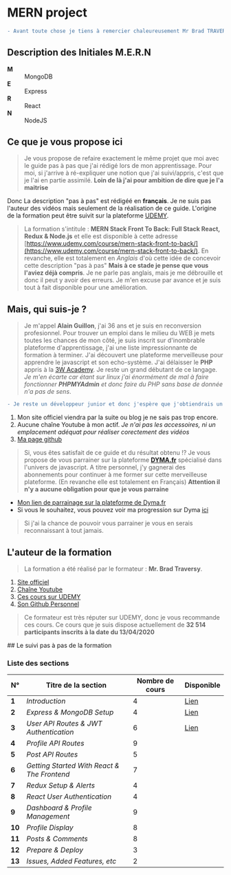 # MERN project

```diff
- Avant toute chose je tiens à remercier chaleureusement Mr Brad TRAVERSY pour sa formation de qualité.
```

## Description des Initiales M.E.R.N

<dl>
  <dt><strong>M</strong></dt>
  <dd>MongoDB</dd>

  <dt><strong>E</strong></dt>
  <dd>Express</dd>

  <dt><strong>R</strong></dt>
  <dd>React</dd>

  <dt><strong>N</strong></dt>
  <dd>NodeJS</dd>
</dl>

## Ce que je vous propose ici

> Je vous propose de refaire exactement le même projet que moi avec le guide pas à pas que j'ai rédigé lors de mon apprentissage. Pour moi, si j'arrive à ré-expliquer une notion que j'ai suivi/appris, c'est que je l'ai en partie assimilé. **Loin de là j'ai pour ambition de dire que je l'a maitrise**

Donc La description "pas à pas" est rédigéé en **français**. Je ne suis pas l'auteur des vidéos mais seulement de la réalisation de ce guide. L'origine de la formation peut être suivit sur la plateforme [UDEMY](https://www.udemy.com, "Lien vers le site d'Udemy").

> La formation s'intitule : **MERN Stack Front To Back: Full Stack React, Redux & Node.js** et elle est disponible à cette adresse [https://www.udemy.com/course/mern-stack-front-to-back/](https://www.udemy.com/course/mern-stack-front-to-back/). En revanche, elle est totalement en _Anglais_ d'où cette idée de concevoir cette description "pas à pas" **Mais à ce stade je pense que vous l'aviez déjà compris**. Je ne parle pas anglais, mais je me débrouille et donc il peut y avoir des erreurs. Je m'en excuse par avance et je suis tout à fait disponible pour une amélioration.

## Mais, qui suis-je ?

> Je m'appel **Alain Guillon**, j'ai 36 ans et je suis en reconversion profesionnel.
> Pour trouver un emploi dans le milieu du WEB je mets toutes les chances de mon côté, je suis inscrit sur d'inombrable plateforme d'apprentissage, j'ai une liste impressionnante de formation à terminer.
> J'ai découvert une plateforme merveilleuse pour apprendre le javascript et son echo-système.
> J'ai délaisser le **PHP** appris à la [3W Academy](https://3wa.fr).
> Je reste un grand débutant de ce langage. _Je m'en écarte car étant sur linux j'ai énormément de mal à faire fonctionner **PHPMYAdmin** et donc faire du PHP sans base de donnée n'a pas de sens_.

```diff
- Je reste un développeur junior et donc j'espère que j'obtiendrais un emploi afin de pouvoir allez de l'avant.
```

1. Mon site officiel viendra par la suite ou blog je ne sais pas trop encore.
2. Aucune chaîne Youtube à mon actif. _Je n'ai pas les accessoires, ni un emplacement adéquat pour réaliser corectement des vidéos_
3. [Ma page github](https://github.com/Zyrass)

> Si, vous êtes satisfait de ce guide et du résultat obtenu !? Je vous propose de vous parrainer sur la plateforme **[DYMA.fr](https://dyma.fr)** spécialisé dans l'univers de javascript.
> A titre personnel, j'y gagnerai des abonnements pour continuer à me former sur cette merveilleuse plateforme.
> (En revanche elle est totalement en Français) **Attention il n'y a aucune obligation pour que je vous parraine**

-   [Mon lien de parrainage sur la plateforme de Dyma.fr](https://dyma.fr/r/5d52bd274e7aec730eb90fde)
-   Si vous le souhaitez, vous pouvez voir ma progression sur Dyma [ici](https://dyma.fr/developer/5d52bd274e7aec730eb90fde)

> Si j'ai la chance de pouvoir vous parrainer je vous en serais reconnaissant à tout jamais.

## L'auteur de la formation

> La formation a été réalisé par le formateur : **Mr. Brad Traversy**.

1. [Site officiel](https://www.traversymedia.com/)
2. [Chaîne Youtube](https://www.youtube.com/channel/UC29ju8bIPH5as8OGnQzwJyA)
3. [Ces cours sur UDEMY](https://www.udemy.com/user/brad-traversy/)
4. [Son Github Personnel](https://github.com/bradtraversy)

> Ce formateur est très réputer sur UDEMY, donc je vous recommande ces cours.
> Ce cours que je suis dispose actuellement de **32 514 participants inscrits à la date du 13/04/2020**

## Le suivi pas à pas de la formation

### Liste des sections

| N°     | Titre de la section                         | Nombre de cours | Disponible                                     |
| ------ | ------------------------------------------- | --------------- | ---------------------------------------------- |
| **1**  | _Introduction_                              | 4               | [Lien](../master/cours/section_1/section_1.md) |
| **2**  | _Express & MongoDB Setup_                   | 4               | [Lien](../master/cours/section_2/section_2.md) |
| **3**  | _User API Routes & JWT Authentication_      | 6               | [Lien](../master/cours/section_3/section_3.md) |
| **4**  | _Profile API Routes_                        | 9               |                                                |
| **5**  | _Post API Routes_                           | 5               |                                                |
| **6**  | _Getting Started With React & The Frontend_ | 7               |                                                |
| **7**  | _Redux Setup & Alerts_                      | 4               |                                                |
| **8**  | _React User Authentication_                 | 4               |                                                |
| **9**  | _Dashboard & Profile Management_            | 9               |                                                |
| **10** | _Profile Display_                           | 8               |                                                |
| **11** | _Posts & Comments_                          | 8               |                                                |
| **12** | _Prepare & Deploy_                          | 3               |                                                |
| **13** | _Issues, Added Features, etc_               | 2               |                                                |
